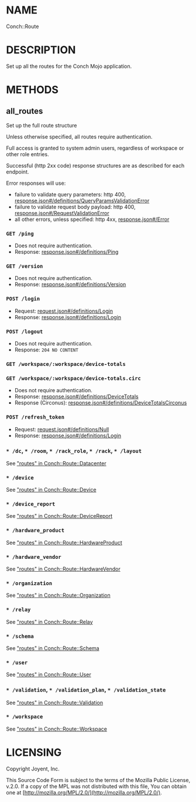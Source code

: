 # NAME

Conch::Route

# DESCRIPTION

Set up all the routes for the Conch Mojo application.

# METHODS

## all\_routes

Set up the full route structure

Unless otherwise specified, all routes require authentication.

Full access is granted to system admin users, regardless of workspace or other role entries.

Successful (http 2xx code) response structures are as described for each endpoint.

Error responses will use:

- failure to validate query parameters: http 400, [response.json#/definitions/QueryParamsValidationError](../json-schema/response.json#/definitions/QueryParamsValidationError)
- failure to validate request body payload: http 400, [response.json#/RequestValidationError](../json-schema/response.json#/RequestValidationError)
- all other errors, unless specified: http 4xx, [response.json#/Error](../json-schema/response.json#/Error)

### `GET /ping`

- Does not require authentication.
- Response: [response.json#/definitions/Ping](../json-schema/response.json#/definitions/Ping)

### `GET /version`

- Does not require authentication.
- Response: [response.json#/definitions/Version](../json-schema/response.json#/definitions/Version)

### `POST /login`

- Request: [request.json#/definitions/Login](../json-schema/request.json#/definitions/Login)
- Response: [response.json#/definitions/Login](../json-schema/response.json#/definitions/Login)

### `POST /logout`

- Does not require authentication.
- Response: `204 NO CONTENT`

### `GET /workspace/:workspace/device-totals`

### `GET /workspace/:workspace/device-totals.circ`

- Does not require authentication.
- Response: [response.json#/definitions/DeviceTotals](../json-schema/response.json#/definitions/DeviceTotals)
- Response (Circonus): [response.json#/definitions/DeviceTotalsCirconus](../json-schema/response.json#/definitions/DeviceTotalsCirconus)

### `POST /refresh_token`

- Request: [request.json#/definitions/Null](../json-schema/request.json#/definitions/Null)
- Response: [response.json#/definitions/Login](../json-schema/response.json#/definitions/Login)

### `* /dc`, `* /room`, `* /rack_role`, `* /rack`, `* /layout`

See ["routes" in Conch::Route::Datacenter](../modules/Conch%3A%3ARoute%3A%3ADatacenter#routes)

### `* /device`

See ["routes" in Conch::Route::Device](../modules/Conch%3A%3ARoute%3A%3ADevice#routes)

### `* /device_report`

See ["routes" in Conch::Route::DeviceReport](../modules/Conch%3A%3ARoute%3A%3ADeviceReport#routes)

### `* /hardware_product`

See ["routes" in Conch::Route::HardwareProduct](../modules/Conch%3A%3ARoute%3A%3AHardwareProduct#routes)

### `* /hardware_vendor`

See ["routes" in Conch::Route::HardwareVendor](../modules/Conch%3A%3ARoute%3A%3AHardwareVendor#routes)

### `* /organization`

See ["routes" in Conch::Route::Organization](../modules/Conch%3A%3ARoute%3A%3AOrganization#routes)

### `* /relay`

See ["routes" in Conch::Route::Relay](../modules/Conch%3A%3ARoute%3A%3ARelay#routes)

### `* /schema`

See ["routes" in Conch::Route::Schema](../modules/Conch%3A%3ARoute%3A%3ASchema#routes)

### `* /user`

See ["routes" in Conch::Route::User](../modules/Conch%3A%3ARoute%3A%3AUser#routes)

### `* /validation`, `* /validation_plan`, `* /validation_state`

See ["routes" in Conch::Route::Validation](../modules/Conch%3A%3ARoute%3A%3AValidation#routes)

### `* /workspace`

See ["routes" in Conch::Route::Workspace](../modules/Conch%3A%3ARoute%3A%3AWorkspace#routes)

# LICENSING

Copyright Joyent, Inc.

This Source Code Form is subject to the terms of the Mozilla Public License,
v.2.0. If a copy of the MPL was not distributed with this file, You can obtain
one at [http://mozilla.org/MPL/2.0/](http://mozilla.org/MPL/2.0/).
